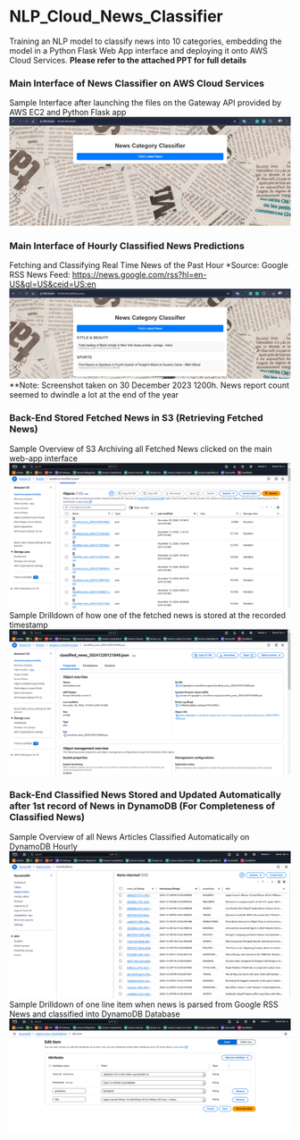 # NLP_Cloud_News_Classifier
Training an NLP model to classify news into 10 categories, embedding the model in a Python Flask Web App interface and deploying it onto AWS Cloud Services.
**Please refer to the attached PPT for full details**

### Main Interface of News Classifier on AWS Cloud Services
Sample Interface after launching the files on the Gateway API provided by AWS EC2 and Python Flask app
![Main Webapp Interface](Screenshots/Root_endpoint.png)

### Main Interface of Hourly Classified News Predictions
Fetching and Classifying Real Time News of the Past Hour
*Source: Google RSS News Feed: https://news.google.com/rss?hl=en-US&gl=US&ceid=US:en 
![Webapp Prediction Interface](Screenshots/Predict_endpoint.png)
**Note: Screenshot taken on 30 December 2023 1200h. News report count seemed to dwindle a lot at the end of the year

### Back-End Stored Fetched News in S3 (Retrieving Fetched News)
Sample Overview of S3 Archiving all Fetched News clicked on the main web-app interface
![S3 Overview](Screenshots/S3_overview.png)
Sample Drilldown of how one of the fetched news is stored at the recorded timestamp
![S3 Drilldown](Screenshots/S3_Drilldown_sample.png)

### Back-End Classified News Stored and Updated Automatically after 1st record of News in DynamoDB (For Completeness of Classified News)
Sample Overview of all News Articles Classified Automatically on DynamoDB Hourly
![DynamoDB Overview](Screenshots/DynamoDB_overview.png)
Sample Drilldown of one line item when news is parsed from Google RSS News and classified into DynamoDB Database
![DynamoDB Drilldown](Screenshots/DynamoDB_Drilldown_sample.png)
